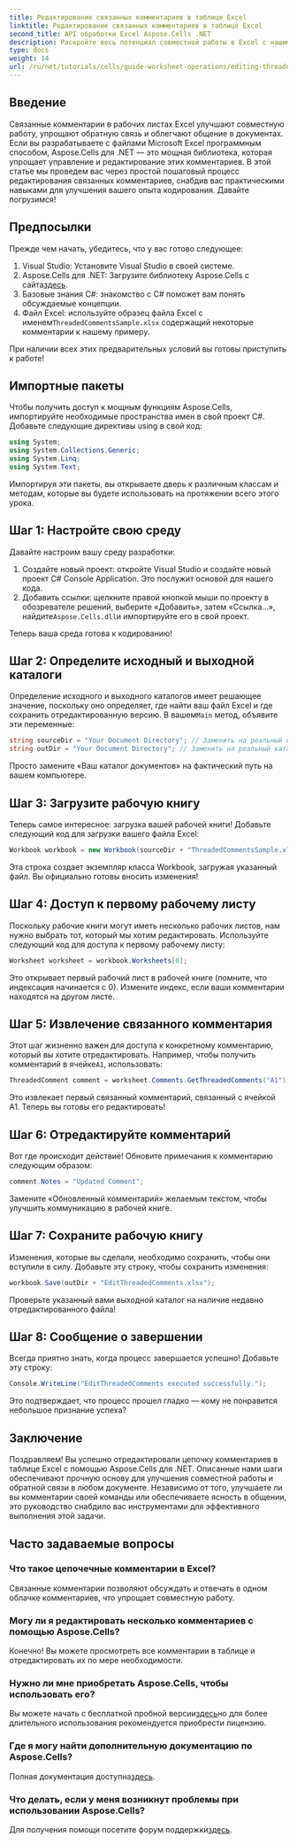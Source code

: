 ```yaml
---
title: Редактирование связанных комментариев в таблице Excel
linktitle: Редактирование связанных комментариев в таблице Excel
second_title: API обработки Excel Aspose.Cells .NET
description: Раскройте весь потенциал совместной работы в Excel с нашим всеобъемлющим руководством по редактированию цепочек комментариев с помощью Aspose.Cells для .NET. В этой статье представлен четкий пошаговый подход к улучшению коммуникации в рабочих листах Excel.
type: docs
weight: 14
url: /ru/net/tutorials/cells/guide-worksheet-operations/editing-threaded-comments/
---
```

## Введение

Связанные комментарии в рабочих листах Excel улучшают совместную работу, упрощают обратную связь и облегчают общение в документах. Если вы разрабатываете с файлами Microsoft Excel программным способом, Aspose.Cells для .NET — это мощная библиотека, которая упрощает управление и редактирование этих комментариев. В этой статье мы проведем вас через простой пошаговый процесс редактирования связанных комментариев, снабдив вас практическими навыками для улучшения вашего опыта кодирования. Давайте погрузимся!

## Предпосылки
Прежде чем начать, убедитесь, что у вас готово следующее:

1. Visual Studio: Установите Visual Studio в своей системе.
2.  Aspose.Cells для .NET: Загрузите библиотеку Aspose.Cells с сайта[здесь](https://releases.aspose.com/cells/net/).
3. Базовые знания C#: знакомство с C# поможет вам понять обсуждаемые концепции.
4.  Файл Excel: используйте образец файла Excel с именем`ThreadedCommentsSample.xlsx` содержащий некоторые комментарии к нашему примеру.

При наличии всех этих предварительных условий вы готовы приступить к работе!

## Импортные пакеты
Чтобы получить доступ к мощным функциям Aspose.Cells, импортируйте необходимые пространства имен в свой проект C#. Добавьте следующие директивы using в свой код:

```csharp
using System;
using System.Collections.Generic;
using System.Linq;
using System.Text;
```

Импортируя эти пакеты, вы открываете дверь к различным классам и методам, которые вы будете использовать на протяжении всего этого урока.

## Шаг 1: Настройте свою среду
Давайте настроим вашу среду разработки:

1. Создайте новый проект: откройте Visual Studio и создайте новый проект C# Console Application. Это послужит основой для нашего кода.
2. Добавить ссылки: щелкните правой кнопкой мыши по проекту в обозревателе решений, выберите «Добавить», затем «Ссылка…», найдите`Aspose.Cells.dll`и импортируйте его в свой проект.

Теперь ваша среда готова к кодированию!

## Шаг 2: Определите исходный и выходной каталоги
 Определение исходного и выходного каталогов имеет решающее значение, поскольку оно определяет, где найти ваш файл Excel и где сохранить отредактированную версию. В вашем`Main` метод, объявите эти переменные:

```csharp
string sourceDir = "Your Document Directory"; // Заменить на реальный каталог
string outDir = "Your Document Directory"; // Заменить на реальный каталог
```

Просто замените «Ваш каталог документов» на фактический путь на вашем компьютере.

## Шаг 3: Загрузите рабочую книгу
Теперь самое интересное: загрузка вашей рабочей книги! Добавьте следующий код для загрузки вашего файла Excel:

```csharp
Workbook workbook = new Workbook(sourceDir + "ThreadedCommentsSample.xlsx");
```

Эта строка создает экземпляр класса Workbook, загружая указанный файл. Вы официально готовы вносить изменения!

## Шаг 4: Доступ к первому рабочему листу
Поскольку рабочие книги могут иметь несколько рабочих листов, нам нужно выбрать тот, который мы хотим редактировать. Используйте следующий код для доступа к первому рабочему листу:

```csharp
Worksheet worksheet = workbook.Worksheets[0];
```

Это открывает первый рабочий лист в рабочей книге (помните, что индексация начинается с 0). Измените индекс, если ваши комментарии находятся на другом листе.

## Шаг 5: Извлечение связанного комментария
 Этот шаг жизненно важен для доступа к конкретному комментарию, который вы хотите отредактировать. Например, чтобы получить комментарий в ячейке`A1`, использовать:

```csharp
ThreadedComment comment = worksheet.Comments.GetThreadedComments("A1")[0];
```

Это извлекает первый связанный комментарий, связанный с ячейкой A1. Теперь вы готовы его редактировать!

## Шаг 6: Отредактируйте комментарий
Вот где происходит действие! Обновите примечания к комментарию следующим образом:

```csharp
comment.Notes = "Updated Comment";
```

Замените «Обновленный комментарий» желаемым текстом, чтобы улучшить коммуникацию в рабочей книге.

## Шаг 7: Сохраните рабочую книгу
Изменения, которые вы сделали, необходимо сохранить, чтобы они вступили в силу. Добавьте эту строку, чтобы сохранить изменения:

```csharp
workbook.Save(outDir + "EditThreadedComments.xlsx");
```

Проверьте указанный вами выходной каталог на наличие недавно отредактированного файла!

## Шаг 8: Сообщение о завершении
Всегда приятно знать, когда процесс завершается успешно! Добавьте эту строку:

```csharp
Console.WriteLine("EditThreadedComments executed successfully.");
```

Это подтверждает, что процесс прошел гладко — кому не понравится небольшое признание успеха?

## Заключение
Поздравляем! Вы успешно отредактировали цепочку комментариев в таблице Excel с помощью Aspose.Cells для .NET. Описанные нами шаги обеспечивают прочную основу для улучшения совместной работы и обратной связи в любом документе. Независимо от того, улучшаете ли вы комментарии своей команды или обеспечиваете ясность в общении, это руководство снабдило вас инструментами для эффективного выполнения этой задачи.

## Часто задаваемые вопросы

### Что такое цепочечные комментарии в Excel?
Связанные комментарии позволяют обсуждать и отвечать в одном облачке комментариев, что упрощает совместную работу.

### Могу ли я редактировать несколько комментариев с помощью Aspose.Cells?
Конечно! Вы можете просмотреть все комментарии в таблице и отредактировать их по мере необходимости.

### Нужно ли мне приобретать Aspose.Cells, чтобы использовать его?
 Вы можете начать с бесплатной пробной версии[здесь](https://releases.aspose.com/)но для более длительного использования рекомендуется приобрести лицензию.

### Где я могу найти дополнительную документацию по Aspose.Cells?
 Полная документация доступна[здесь](https://reference.aspose.com/cells/net/).

### Что делать, если у меня возникнут проблемы при использовании Aspose.Cells?
 Для получения помощи посетите форум поддержки[здесь](https://forum.aspose.com/c/cells/9).